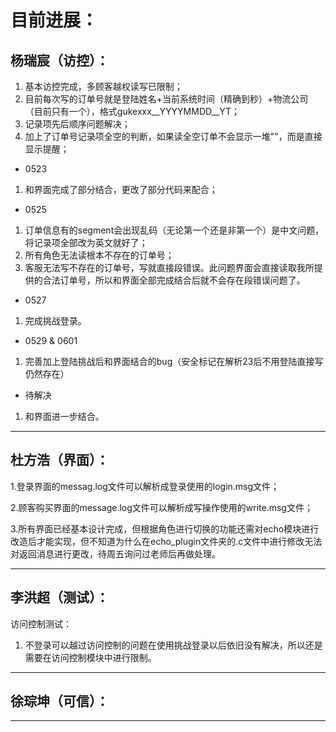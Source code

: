 目前进展：
=
杨瑞宸（访控）：
-
  1. 基本访控完成，多顾客越权读写已限制；
  2. 目前每次写的订单号就是登陆姓名+当前系统时间（精确到秒）+物流公司（目前只有一个），格式gukexxx__YYYYMMDD__YT；
  3. 记录项先后顺序问题解决；
  4. 加上了订单号记录项全空的判断，如果读全空订单不会显示一堆""，而是直接显示提醒；  
  - 0523  
  1. 和界面完成了部分结合，更改了部分代码来配合；  
  - 0525  
  1. 订单信息有的segment会出现乱码（无论第一个还是非第一个）是中文问题，将记录项全部改为英文就好了；
  2. 所有角色无法读根本不存在的订单号；
  3. 客服无法写不存在的订单号，写就直接段错误。此问题界面会直接读取我所提供的合法订单号，所以和界面全部完成结合后就不会存在段错误问题了。
  - 0527  
  1. 完成挑战登录。
  - 0529 & 0601
  1. 完善加上登陆挑战后和界面结合的bug（安全标记在解析23后不用登陆直接写仍然存在）
  - 待解决
  1. 和界面进一步结合。
  
----------------------------------------------------
杜方浩（界面）：
-
  1.登录界面的messag.log文件可以解析成登录使用的login.msg文件；
  
  2.顾客购买界面的message.log文件可以解析成写操作使用的write.msg文件；
  
  3.所有界面已经基本设计完成，但根据角色进行切换的功能还需对echo模块进行改造后才能实现，但不知道为什么在echo_plugin文件夹的.c文件中进行修改无法对返回消息进行更改，待周五询问过老师后再做处理。

------------------------------------------------------------
李洪超（测试）：
-
访问控制测试：
  1. 不登录可以越过访问控制的问题在使用挑战登录以后依旧没有解决，所以还是需要在访问控制模块中进行限制。
  
----------------------------------------------------------------
徐琮坤（可信）：
-



-----------------------------------------------------------------
